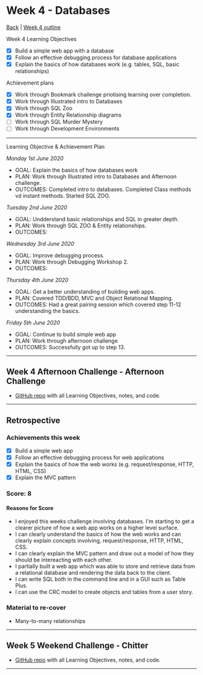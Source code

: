 # Week 4 - Databases

[Back](README.md) | [Week 4 outline](https://github.com/makersacademy/course/blob/master/week_outlines.md#week-4)

Week 4 Learning Objectives
- [x] Build a simple web app with a database
- [x] Follow an effective debugging process for database applications
- [x] Explain the basics of how databases work (e.g. tables, SQL, basic relationships)

Achievement plans
- [x] Work through Bookmark challenge priotising learning over completion. 
- [x] Work through Illustrated intro to Databases
- [x] Work through SQL Zoo
- [x] Work through Entity Relationship diagrams
- [ ] Work through SQL Murder Mystery
- [ ] Work through Development Environments

---

Learning Objective & Achievement Plan

*Monday 1st June 2020*
 - GOAL: Explain the basics of how databases work 
 - PLAN: Work through Illustrated intro to Databases and Afternoon challenge.
 - OUTCOMES: Completed intro to databases. Completed Class methods vd instant methods. Started SQL ZOO. 

 *Tuesday 2nd June 2020*
 - GOAL: Undderstand basic relationships and SQL in greater depth. 
 - PLAN: Work through SQL ZOO & Entity relationships.
 - OUTCOMES:

 *Wednesday 3rd June 2020*
 - GOAL: Improve debugging process.
 - PLAN: Work through Debugging Workshop 2. 
 - OUTCOMES:

 *Thursday 4th June 2020*
 - GOAL: Get a better understanding of building web apps.
 - PLAN: Covered TDD/BDD, MVC and Object Relational Mapping.
 - OUTCOMES: Had a great pairing session which covered step 11-12 understanding the basics.

 *Friday 5th June 2020*
 - GOAL: Continue to build simple web app
 - PLAN: Work through afternoon challenge
 - OUTCOMES: Successfully got up to step 13.
---

## Week 4 Afternoon Challenge - Afternoon Challenge
 - [GitHub repo](https://github.com/ooduola/bookmark_manager) with all Learning Objectives, notes, and code.
---
## Retrospective
### Achievements this week
- [x] Build a simple web app
- [x] Follow an effective debugging process for web applications
- [x] Explain the basics of how the web works (e.g. request/response, HTTP, HTML, CSS)
- [x] Explain the MVC pattern

### Score: 8

#### Reasons for Score
- I enjoyed this weeks challenge involving databases. I'm starting to get a clearer picture of how a web app works on a higher level surface.
- I can clearly understand the basics of how the web works and can clearly explain concepts involving, request/response, HTTP, HTML, CSS.
- I can clearly explain the MVC pattern and draw out a model of how they should be intereacting with each other.
- I partially built a web app which was able to store and retrieve data from a relational database and rendering the data back to the client. 
- I can write SQL both in the command line and in a GUI such as Table Plus.
- I can use the CRC model to create objects and tables from a user story.


### Material to re-cover
- Many-to-many relationships


---
## Week 5 Weekend Challenge - Chitter
 - [GitHub repo](https://github.com/ooduola/chitter-challenge) with all Learning Objectives, notes, and code.
---
